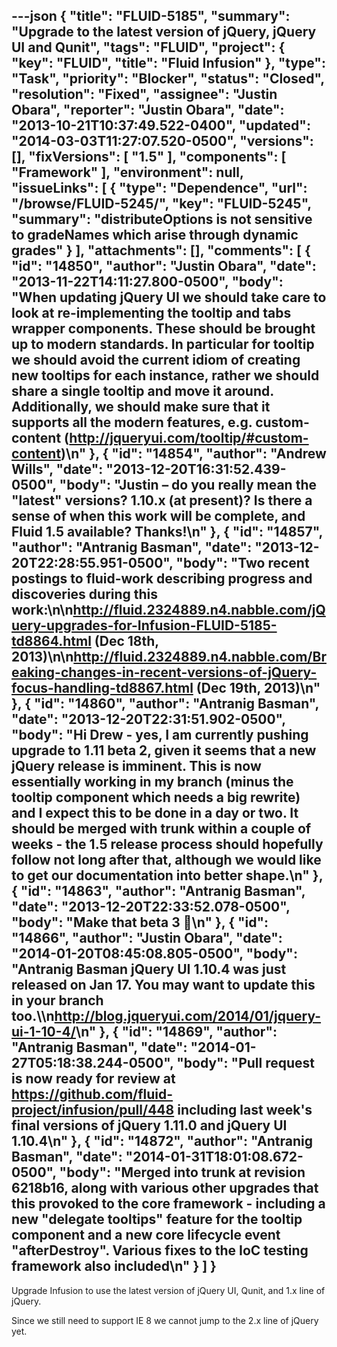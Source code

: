 ---json
{
  "title": "FLUID-5185",
  "summary": "Upgrade to the latest version of jQuery, jQuery UI and Qunit",
  "tags": "FLUID",
  "project": {
    "key": "FLUID",
    "title": "Fluid Infusion"
  },
  "type": "Task",
  "priority": "Blocker",
  "status": "Closed",
  "resolution": "Fixed",
  "assignee": "Justin Obara",
  "reporter": "Justin Obara",
  "date": "2013-10-21T10:37:49.522-0400",
  "updated": "2014-03-03T11:27:07.520-0500",
  "versions": [],
  "fixVersions": [
    "1.5"
  ],
  "components": [
    "Framework"
  ],
  "environment": null,
  "issueLinks": [
    {
      "type": "Dependence",
      "url": "/browse/FLUID-5245/",
      "key": "FLUID-5245",
      "summary": "distributeOptions is not sensitive to gradeNames which arise through dynamic grades"
    }
  ],
  "attachments": [],
  "comments": [
    {
      "id": "14850",
      "author": "Justin Obara",
      "date": "2013-11-22T14:11:27.800-0500",
      "body": "When updating jQuery UI we should take care to look at re-implementing the tooltip and tabs wrapper components. These should be brought up to modern standards. In particular for tooltip we should avoid the current idiom of creating new tooltips for each instance, rather we should share a single tooltip and move it around. Additionally, we should make sure that it supports all the modern features, e.g. custom-content (<http://jqueryui.com/tooltip/#custom-content>)\n"
    },
    {
      "id": "14854",
      "author": "Andrew Wills",
      "date": "2013-12-20T16:31:52.439-0500",
      "body": "Justin – do you really mean the \"latest\" versions?  1.10.x (at present)?  Is there a sense of when this work will be complete, and Fluid 1.5 available?  Thanks!\n"
    },
    {
      "id": "14857",
      "author": "Antranig Basman",
      "date": "2013-12-20T22:28:55.951-0500",
      "body": "Two recent postings to fluid-work describing progress and discoveries during this work:\n\n<http://fluid.2324889.n4.nabble.com/jQuery-upgrades-for-Infusion-FLUID-5185-td8864.html> (Dec 18th, 2013)\n\n<http://fluid.2324889.n4.nabble.com/Breaking-changes-in-recent-versions-of-jQuery-focus-handling-td8867.html> (Dec 19th, 2013)\n"
    },
    {
      "id": "14860",
      "author": "Antranig Basman",
      "date": "2013-12-20T22:31:51.902-0500",
      "body": "Hi Drew - yes, I am currently pushing upgrade to 1.11 beta 2, given it seems that a new jQuery release is imminent. This is now essentially working in my branch (minus the tooltip component which needs a big rewrite) and I expect this to be done in a day or two. It should be merged with trunk within a couple of weeks - the 1.5 release process should hopefully follow not long after that, although we would like to get our documentation into better shape.\n"
    },
    {
      "id": "14863",
      "author": "Antranig Basman",
      "date": "2013-12-20T22:33:52.078-0500",
      "body": "Make that beta 3 🙂\n"
    },
    {
      "id": "14866",
      "author": "Justin Obara",
      "date": "2014-01-20T08:45:08.805-0500",
      "body": "Antranig Basman jQuery UI 1.10.4 was just released on Jan 17. You may want to update this in your branch too.\\\n<http://blog.jqueryui.com/2014/01/jquery-ui-1-10-4/>\n"
    },
    {
      "id": "14869",
      "author": "Antranig Basman",
      "date": "2014-01-27T05:18:38.244-0500",
      "body": "Pull request is now ready for review at <https://github.com/fluid-project/infusion/pull/448> including last week's final versions of jQuery 1.11.0 and jQuery UI 1.10.4\n"
    },
    {
      "id": "14872",
      "author": "Antranig Basman",
      "date": "2014-01-31T18:01:08.672-0500",
      "body": "Merged into trunk at revision 6218b16, along with various other upgrades that this provoked to the core framework - including a new \"delegate tooltips\" feature for the tooltip component and a new core lifecycle event \"afterDestroy\". Various fixes to the IoC testing framework also included\n"
    }
  ]
}
---
Upgrade Infusion to use the latest version of jQuery UI, Qunit, and 1.x line of jQuery.

Since we still need to support IE 8 we cannot jump to the 2.x line of jQuery yet.

        